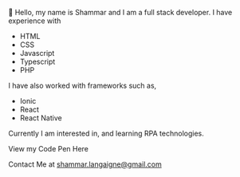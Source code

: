 👋 Hello, my name is Shammar and I am a full stack developer. 
I have experience with 
  - HTML 
  - CSS 
  - Javascript 
  - Typescript 
  - PHP
  
I have also worked with frameworks such as, 
  - Ionic 
  - React 
  - React Native 

Currently I am interested in, and learning RPA technologies.

View my Code Pen Here 

Contact Me at shammar.langaigne@gmail.com

<!---
Shami15/Shami15 is a ✨ special ✨ repository because its `README.md` (this file) appears on your GitHub profile.
You can click the Preview link to take a look at your changes.
--->
